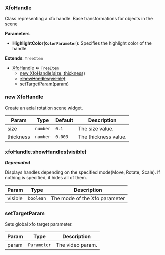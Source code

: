 <a name="XfoHandle"></a>

### XfoHandle 
Class representing a xfo handle. Base transformations for objects in the scene**Parameters*** **HighlightColor(`ColorParameter`):** Specifies the highlight color of the handle.


**Extends**: <code>TreeItem</code>  

* [XfoHandle ⇐ <code>TreeItem</code>](#XfoHandle)
    * [new XfoHandle(size, thickness)](#new-XfoHandle)
    * ~~[.showHandles(visible)](#XfoHandle+showHandles)~~
    * [setTargetParam(param)](#setTargetParam)

<a name="new_XfoHandle_new"></a>

### new XfoHandle
Create an axial rotation scene widget.


| Param | Type | Default | Description |
| --- | --- | --- | --- |
| size | <code>number</code> | <code>0.1</code> | The size value. |
| thickness | <code>number</code> | <code>0.003</code> | The thickness value. |

<a name="XfoHandle+showHandles"></a>

### ~~xfoHandle.showHandles(visible)~~
***Deprecated***

Displays handles depending on the specified mode(Move, Rotate, Scale).If nothing is specified, it hides all of them.



| Param | Type | Description |
| --- | --- | --- |
| visible | <code>boolean</code> | The mode of the Xfo parameter |

<a name="XfoHandle+setTargetParam"></a>

### setTargetParam
Sets global xfo target parameter.



| Param | Type | Description |
| --- | --- | --- |
| param | <code>Parameter</code> | The video param. |


